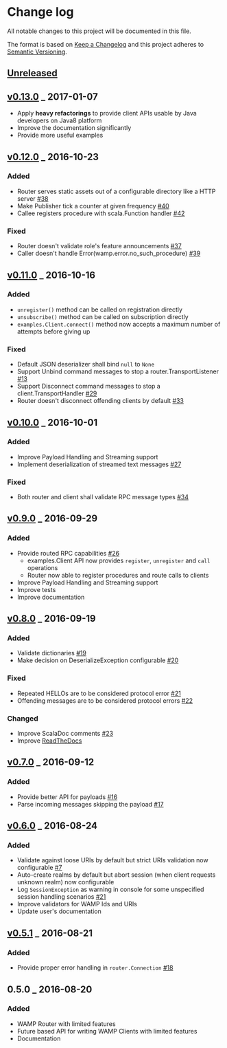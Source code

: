 # Change log
All notable changes to this project will be documented in this file.

The format is based on [Keep a Changelog](http://keepachangelog.com/) and this project adheres to [Semantic Versioning](http://semver.org/).

## [Unreleased]

## [v0.13.0] _ 2017-01-07

- Apply **heavy refactorings** to provide client APIs usable by Java developers on Java8 platform
- Improve the documentation significantly
- Provide more useful examples
 

## [v0.12.0] _ 2016-10-23

### Added
- Router serves static assets out of a configurable directory like a HTTP server [\#38](https://github.com/angiolep/akka-wamp/issues/38)
- Make Publisher tick a counter at given frequency [\#40](https://github.com/angiolep/akka-wamp/issues/40)
- Callee registers procedure with scala.Function handler [\#42](https://github.com/angiolep/akka-wamp/issues/42)

### Fixed
- Router doesn't validate role's feature announcements [\#37](https://github.com/angiolep/akka-wamp/issues/37)
- Caller doesn't handle Error(wamp.error.no_such_procedure) [\#39](https://github.com/angiolep/akka-wamp/issues/39)


## [v0.11.0] _ 2016-10-16

### Added
- ``unregister()`` method can be called on registration directly
- ``unsubscribe()`` method can be called on subscription directly
- ``examples.Client.connect()`` method now accepts a maximum number of attempts before giving up

### Fixed
- Default JSON deserializer shall bind ``null`` to ``None``
- Support Unbind command messages to stop a router.TransportListener [\#13](https://github.com/angiolep/akka-wamp/issues/13)
- Support Disconnect command messages to stop a client.TransportHandler [\#29](https://github.com/angiolep/akka-wamp/issues/29)
- Router doesn't disconnect offending clients by default [\#33](https://github.com/angiolep/akka-wamp/issues/33)


## [v0.10.0] _ 2016-10-01

### Added
- Improve Payload Handling and Streaming support
- Implement deserialization of streamed text messages [\#27](https://github.com/angiolep/akka-wamp/issues/27)

### Fixed
- Both router and client shall validate RPC message types [\#34](https://github.com/angiolep/akka-wamp/issues/34)

    
## [v0.9.0] _ 2016-09-29    

### Added
- Provide routed RPC capabilities [\#26](https://github.com/angiolep/akka-wamp/issues/26)  
  - examples.Client API now provides ``register``, ``unregister`` and ``call`` operations  
  - Router now able to register procedures and route calls to clients  
- Improve Payload Handling and Streaming support
- Improve tests
- Improve documentation

## [v0.8.0] _ 2016-09-19  

### Added  
- Validate dictionaries [\#19](https://github.com/angiolep/akka-wamp/issues/19)        
- Make decision on DeserializeException configurable [\#20](https://github.com/angiolep/akka-wamp/issues/20)  

### Fixed
- Repeated HELLOs are to be considered protocol error [\#21](https://github.com/angiolep/akka-wamp/issues/21)
- Offending messages are to be considered protocol errors [\#22](https://github.com/angiolep/akka-wamp/issues/22)

### Changed
- Improve ScalaDoc comments [\#23](https://github.com/angiolep/akka-wamp/issues/23)
- Improve [ReadTheDocs](http://akka-wamp.readthedocs.io/) 


## [v0.7.0] _ 2016-09-12

### Added
- Provide better API for payloads [\#16](https://github.com/angiolep/akka-wamp/issues/16)
- Parse incoming messages skipping the payload [\#17](https://github.com/angiolep/akka-wamp/issues/17)


## [v0.6.0] _ 2016-08-24

### Added
- Validate against loose URIs by default but strict URIs validation now configurable [\#7](https://github.com/angiolep/akka-wamp/issues/7)
- Auto-create realms by default but abort session (when client requests unknown realm) now configurable
- Log ``SessionException`` as warning in console for some unspecified session handling scenarios [\#21](https://github.com/angiolep/akka-wamp/issues/21)
- Improve validators for WAMP Ids and URIs
- Update user's documentation


## [v0.5.1] _ 2016-08-21

### Added
- Provide proper error handling in ``router.Connection`` [\#18](https://github.com/angiolep/akka-wamp/issues/18)


## 0.5.0 _ 2016-08-20

### Added
- WAMP Router with limited features
- Future based API for writing WAMP Clients with limited features
- Documentation

[Unreleased]: https://github.com/angiolep/akka-wamp/compare/v0.13.0...HEAD?&diff=split&name=HEAD
[v0.13.0]: https://github.com/angiolep/akka-wamp/compare/v0.13.0...v0.12.0?&diff=split&name=v0.13.0
[v0.12.0]: https://github.com/angiolep/akka-wamp/compare/v0.12.0...v0.11.0?&diff=split&name=v0.11.0
[v0.11.0]: https://github.com/angiolep/akka-wamp/compare/v0.11.0...v0.10.0?&diff=split&name=v0.10.0
[v0.10.0]: https://github.com/angiolep/akka-wamp/compare/v0.9.0...v0.10.0?diff=split&name=v0.9.0
[v0.9.0]: https://github.com/angiolep/akka-wamp/compare/v0.8.0...v0.9.0?diff=split&name=v0.8.0
[v0.8.0]: https://github.com/angiolep/akka-wamp/compare/v0.7.0...v0.8.0?diff=split&name=v0.7.0
[v0.7.0]: https://github.com/angiolep/akka-wamp/compare/v0.6.0...v0.7.0?diff=split&name=v0.7.0
[v0.6.0]: https://github.com/angiolep/akka-wamp/compare/v0.5.1...v0.6.0?diff=split&name=v0.6.0
[v0.5.1]: https://github.com/angiolep/akka-wamp/compare/v0.5.0...v0.5.1?diff=split&name=v0.5.1
